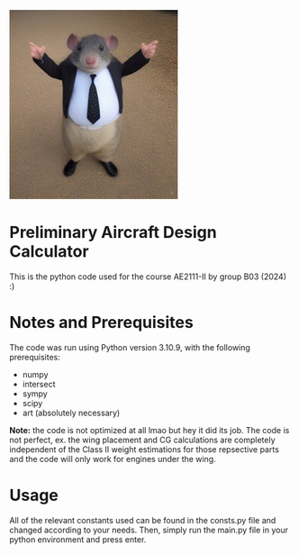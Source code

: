 ![alt text](bob.jpg)

<h1>Preliminary Aircraft Design Calculator</h1>
This is the python code used for the course AE2111-II by group B03 (2024) :)
<h1>Notes and Prerequisites</h1>
The code was run using Python version 3.10.9, with the following prerequisites:

- numpy
- intersect
- sympy
- scipy
- art (absolutely necessary)

**Note:** the code is not optimized at all lmao but hey it did its job. The code is not perfect, ex. the wing placement and CG calculations are completely independent of the Class II weight estimations for those repsective parts and the code will only work for engines under the wing. 
<h1>Usage</h1>
All of the relevant constants used can be found in the consts.py file and changed according to your needs. Then, simply run the main.py file in your python environment and press enter.
